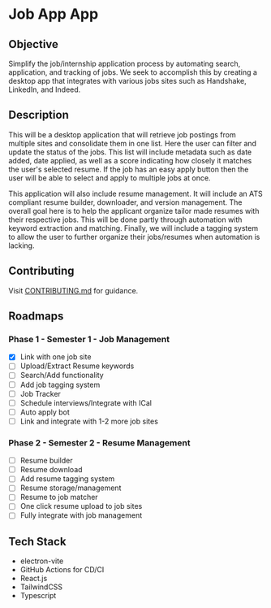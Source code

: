 # Job App App

## Objective

Simplify the job/internship application process by automating search, application, and tracking of jobs. We seek to accomplish this by creating a desktop app that integrates with various jobs sites such as Handshake, LinkedIn, and Indeed.

## Description

This will be a desktop application that will retrieve job postings from multiple sites and consolidate them in one list. Here the user can filter and update the status of the jobs. This list will include metadata such as date added, date applied, as well as a score indicating how closely it matches the user's selected resume. If the job has an easy apply button then the user will be able to select and apply to multiple jobs at once.

This application will also include resume management. It will include an ATS compliant resume builder, downloader, and version management. The overall goal here is to help the applicant organize tailor made resumes with their respective jobs. This will be done partly through automation with keyword extraction and matching. Finally, we will include a tagging system to allow the user to further organize their jobs/resumes when automation is lacking.

## Contributing

Visit [CONTRIBUTING.md](./CONTRIBUTING.md) for guidance.

## Roadmaps

### Phase 1 - Semester 1 - Job Management

- [x] Link with one job site
- [ ] Upload/Extract Resume keywords
- [ ] Search/Add functionality
- [ ] Add job tagging system
- [ ] Job Tracker
- [ ] Schedule interviews/Integrate with ICal
- [ ] Auto apply bot
- [ ] Link and integrate with 1-2 more job sites

### Phase 2 - Semester 2 - Resume Management

- [ ] Resume builder
- [ ] Resume download
- [ ] Add resume tagging system
- [ ] Resume storage/management
- [ ] Resume to job matcher
- [ ] One click resume upload to job sites
- [ ] Fully integrate with job management

## Tech Stack

- electron-vite
- GitHub Actions for CD/CI
- React.js
- TailwindCSS
- Typescript
